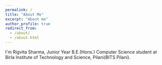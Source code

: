 ```yaml
---
permalink: /
title: "About Me"
excerpt: "About me"
author_profile: true
redirect_from: 
  - /about/
  - /about.html
---
```


I'm Rigvita Sharma, Junior Year B.E.(Hons.) Computer Science student at Birla Institute of Technology and Science, Pilani(BITS Pilani). 



